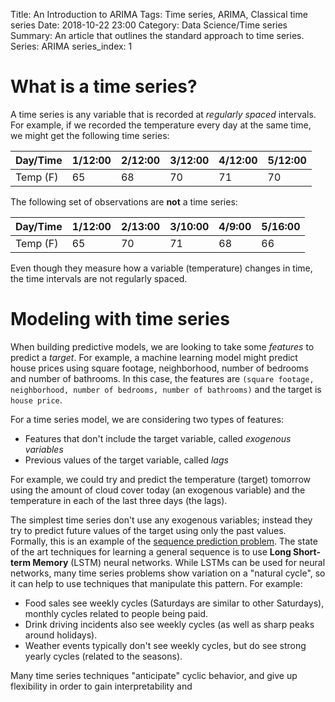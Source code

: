 Title: An Introduction to ARIMA
Tags: Time series, ARIMA, Classical time series
Date: 2018-10-22 23:00
Category: Data Science/Time series
Summary: An article that outlines the standard approach to time series.
Series: ARIMA
series_index: 1

# What is a time series?

A time series is any variable that is recorded at _regularly spaced_ intervals. For example, if we recorded the temperature every day at the same time, we might get the following time series:

| Day/Time | 1/12:00 | 2/12:00 | 3/12:00 | 4/12:00 | 5/12:00 |
| --- | --- | --- | --- | --- | --- |
| Temp (F) | 65 | 68 | 70 | 71 | 70 |

The following set of observations are **not** a time series:

| Day/Time | 1/12:00 | 2/13:00 | 3/10:00 | 4/9:00 | 5/16:00 |
| --- | --- | --- | --- | --- | --- |
| Temp (F) | 65 | 70 | 71 | 68 | 66 |

Even though they measure how a variable (temperature) changes in time, the time intervals are not regularly spaced.

# Modeling with time series

When building predictive models, we are looking to take some _features_ to predict a _target_. For example, a machine learning model might predict house prices using square footage, neighborhood, number of bedrooms and number of bathrooms. In this case, the features are `(square footage, neighborhood, number of bedrooms, number of bathrooms)` and the target is `house price`.

For a time series model, we are considering two types of features:

* Features that don't include the target variable, called _exogenous variables_
* Previous values of the target variable, called _lags_

For example, we could try and predict the temperature (target) tomorrow using the amount of cloud cover today (an exogenous variable) and the temperature in each of the last three days (the lags).

The simplest time series don't use any exogenous variables; instead they try to predict future values of the target using only the past values. Formally, this is an example of the [sequence prediction problem](https://en.wikipedia.org/wiki/Sequence_learning). The state of the art techniques for learning a general sequence is to use **Long Short-term Memory** (LSTM) neural networks. While LSTMs can be used for neural networks, many time series problems show variation on a "natural cycle", so it can help to use techniques that manipulate this pattern. For example:

* Food sales see weekly cycles (Saturdays are similar to other Saturdays), monthly cycles related to people being paid.
* Drink driving incidents also see weekly cycles (as well as sharp peaks around holidays).
* Weather events typically don't see weekly cycles, but do see strong yearly cycles (related to the seasons).

Many time series techniques "anticipate" cyclic behavior, and give up flexibility in order to gain interpretability and 
